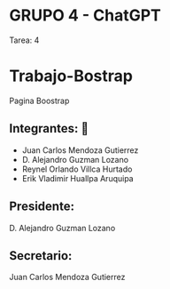 
# GRUPO 4 - ChatGPT

Tarea: 4
# Trabajo-Bostrap
Pagina Boostrap

## Integrantes: 🚀

* Juan Carlos Mendoza Gutierrez
* D. Alejandro Guzman Lozano
* Reynel Orlando Villca Hurtado
* Erik Vladimir Huallpa Aruquipa 

## Presidente: 
D. Alejandro Guzman Lozano 
## Secretario: 
Juan Carlos Mendoza Gutierrez